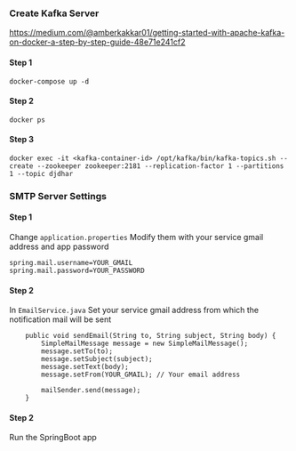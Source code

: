 ### Create Kafka Server
https://medium.com/@amberkakkar01/getting-started-with-apache-kafka-on-docker-a-step-by-step-guide-48e71e241cf2

#### Step 1
```
docker-compose up -d
```
#### Step 2
```
docker ps
```
#### Step 3
```
docker exec -it <kafka-container-id> /opt/kafka/bin/kafka-topics.sh --create --zookeeper zookeeper:2181 --replication-factor 1 --partitions 1 --topic djdhar
```

### SMTP Server Settings

#### Step 1
Change `application.properties`
Modify them with your service gmail address and app password
```
spring.mail.username=YOUR_GMAIL
spring.mail.password=YOUR_PASSWORD
```

#### Step 2
In `EmailService.java`
Set your service gmail address from which the notification mail will be sent
```
    public void sendEmail(String to, String subject, String body) {
        SimpleMailMessage message = new SimpleMailMessage();
        message.setTo(to);
        message.setSubject(subject);
        message.setText(body);
        message.setFrom(YOUR_GMAIL); // Your email address

        mailSender.send(message);
    }
```
#### Step 2
Run the SpringBoot app